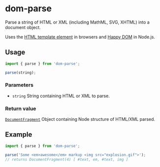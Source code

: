 # dom-parse

Parse a string of HTML or XML (including MathML, SVG, XHTML) into a document object.

Uses the [HTML template element](https://developer.mozilla.org/en-US/docs/Web/HTML/Element/template) in browsers and [Happy DOM](https://github.com/capricorn86/happy-dom) in Node.js.

## Usage

```js
import { parse } from 'dom-parse';

parse(string);
```

### Parameters

- `string` String containing HTML or XML to parse.

### Return value

[`DocumentFragment`](https://developer.mozilla.org/en-US/docs/Web/API/DocumentFragment) Object containing Node structure of HTML/XML parsed.

## Example

```js
import { parse } from 'dom-parse';

parse('Some <em>awesome</em> markup <img src="explosion.gif">');
// returns DocumentFragment(4) [ #text, em, #text, img ]
```
